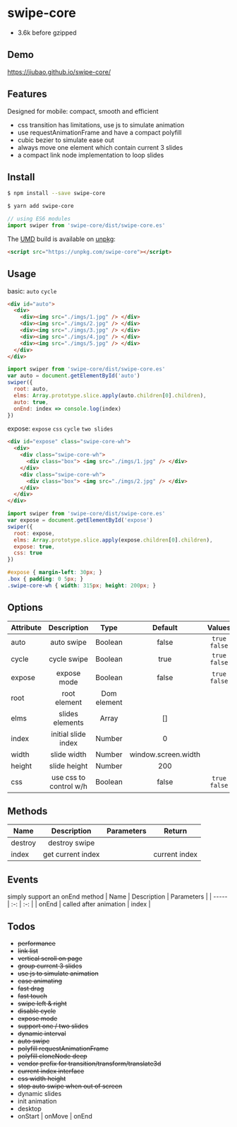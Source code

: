 # swipe-core
* 3.6k before gzipped

## Demo
https://jiubao.github.io/swipe-core/

## Features
Designed for mobile: compact, smooth and efficient
* css transition has limitations, use js to simulate animation
* use requestAnimationFrame and have a compact polyfill
* cubic bezier to simulate ease out
* always move one element which contain current 3 slides
* a compact link node implementation to loop slides

## Install
```sh
$ npm install --save swipe-core
```
```sh
$ yarn add swipe-core
```
```javascript
// using ES6 modules
import swiper from 'swipe-core/dist/swipe-core.es'
```

The [UMD](https://github.com/umdjs/umd) build is available on [unpkg](https://unpkg.com):
```html
<script src="https://unpkg.com/swipe-core"></script>
```

## Usage
basic: `auto` `cycle`
```html
<div id="auto">
  <div>
    <div><img src="./imgs/1.jpg" /> </div>
    <div><img src="./imgs/2.jpg" /> </div>
    <div><img src="./imgs/3.jpg" /> </div>
    <div><img src="./imgs/4.jpg" /> </div>
    <div><img src="./imgs/5.jpg" /> </div>
  </div>
</div>
```

```js
import swiper from 'swipe-core/dist/swipe-core.es'
var auto = document.getElementById('auto')
swiper({
  root: auto,
  elms: Array.prototype.slice.apply(auto.children[0].children),
  auto: true,
  onEnd: index => console.log(index)
})
```

expose: `expose` `css` `cycle` `two slides`
```html
<div id="expose" class="swipe-core-wh">
  <div>
    <div class="swipe-core-wh">
      <div class="box"> <img src="./imgs/1.jpg" /> </div>
    </div>
    <div class="swipe-core-wh">
      <div class="box"> <img src="./imgs/2.jpg" /> </div>
    </div>
  </div>
</div>
```

```js
import swiper from 'swipe-core/dist/swipe-core.es'
var expose = document.getElementById('expose')
swiper({
  root: expose,
  elms: Array.prototype.slice.apply(expose.children[0].children),
  expose: true,
  css: true
})
```

```css
#expose { margin-left: 30px; }
.box { padding: 0 5px; }
.swipe-core-wh { width: 315px; height: 200px; }
```

## Options
| Attribute | Description | Type | Default | Values |
| ----- | :-: | :-: | :-: | :-: |
| auto | auto swipe | Boolean | false | `true` `false` |
| cycle | cycle swipe | Boolean | true | `true` `false` |
| expose | expose mode | Boolean | false | `true` `false` |
| root | root element | Dom element | | |
| elms | slides elements | Array | [] | |
| index | initial slide index | Number | 0 | |
| width | slide width | Number | window.screen.width | |
| height | slide height | Number | 200 | |
| css | use css to control w/h | Boolean | false | `true` `false` |

## Methods
| Name | Description | Parameters | Return |
| ----- | :-: | :-: | :-: |
| destroy | destroy swipe | | |
| index | get current index | | current index |

## Events
simply support an onEnd method
| Name | Description | Parameters |
| ----- | :-: | :-: |
| onEnd | called after animation | index |

## Todos
* ~~performance~~
* ~~link list~~
* ~~vertical scroll on page~~
* ~~group current 3 slides~~
* ~~use js to simulate animation~~
* ~~ease animating~~
* ~~fast drag~~
* ~~fast touch~~
* ~~swipe left & right~~
* ~~disable cycle~~
* ~~expose mode~~
* ~~support one / two slides~~
* ~~dynamic interval~~
* ~~auto swipe~~
* ~~polyfill requestAnimationFrame~~
* ~~polyfill cloneNode deep~~
* ~~vendor prefix for transition/transform/translate3d~~
* ~~current index interface~~
* ~~css width height~~
* ~~stop auto swipe when out of screen~~
* dynamic slides
* init animation
* desktop
* onStart | onMove | onEnd
